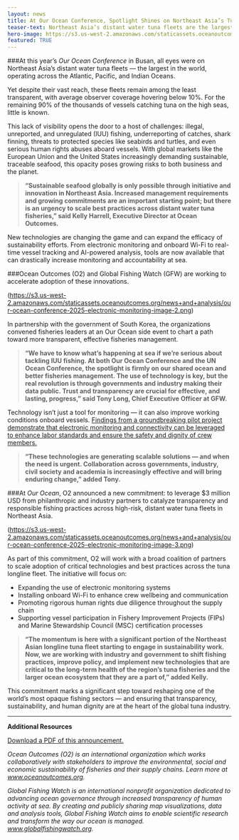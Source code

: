 ```yaml
---
layout: news
title: At Our Ocean Conference, Spotlight Shines on Northeast Asia’s Tuna Fleets
teaser-text: Northeast Asia’s distant water tuna fleets are the largest in the world. Yet despite their vast reach, little is known about their operations.
hero-image: https://s3.us-west-2.amazonaws.com/staticassets.oceanoutcomes.org/hero+photos/our-ocean-conference-2025-electronic-monitoring-image-1.png
featured: TRUE
---
```


###At this year’s *Our Ocean Conference* in Busan, all eyes were on Northeast Asia’s distant water tuna fleets — the largest in the world, operating across the Atlantic, Pacific, and Indian Oceans. 

Yet despite their vast reach, these fleets remain among the least transparent, with average observer coverage hovering below 10%. For the remaining 90% of the thousands of vessels catching tuna on the high seas, little is known.

This lack of visibility opens the door to a host of challenges: illegal, unreported, and unregulated (IUU) fishing, underreporting of catches, shark finning, threats to protected species like seabirds and turtles, and even serious human rights abuses aboard vessels. With global markets like the European Union and the United States increasingly demanding sustainable, traceable seafood, this opacity poses growing risks to both business and the planet.

>**“Sustainable seafood globally is only possible through initiative and innovation in Northeast Asia. Increased management requirements and growing commitments are an important starting point; but there is an urgency to scale best practices across distant water tuna fisheries,” said Kelly Harrell, Executive Director at Ocean Outcomes.**

New technologies are changing the game and can expand the efficacy of sustainability efforts. From electronic monitoring and onboard Wi-Fi to real-time vessel tracking and AI-powered analysis, tools are now available that can drastically increase monitoring and accountability at sea.

###Ocean Outcomes (O2) and Global Fishing Watch (GFW) are working to accelerate adoption of these innovations. 

(https://s3.us-west-2.amazonaws.com/staticassets.oceanoutcomes.org/news+and+analysis/our-ocean-conference-2025-electronic-monitoring-image-2.png)

In partnership with the government of South Korea, the organizations convened fisheries leaders at an Our Ocean side event to chart a path toward more transparent, effective fisheries management.

>**“We have to know what’s happening at sea if we’re serious about tackling IUU fishing. At both Our Ocean Conference and the UN Ocean Conference, the spotlight is firmly on our shared ocean and better fisheries management. The use of technology is key, but the real revolution is through governments and industry making their data public. Trust and transparency are crucial for effective, and lasting, progress,” said Tony Long, Chief Executive Officer at GFW.**

Technology isn’t just a tool for monitoring — it can also improve working conditions onboard vessels. <a href="https://www.oceanoutcomes.org/news/O2-Collaborates-on-Groundbreaking-Study-to-Enhance-Social-Responsibility-at-Sea/" target="_blank">Findings from a groundbreaking pilot project demonstrate that electronic monitoring and connectivity can be leveraged to enhance labor standards and ensure the safety and dignity of crew members.</a>

>**“These technologies are generating scalable solutions — and when the need is urgent. Collaboration across governments, industry, civil society and academia is increasingly effective and will bring enduring change,” added Tony.**

###At *Our Ocean*, O2 announced a new commitment: to leverage $3 million USD from philanthropic and industry partners to catalyze transparency and responsible fishing practices across high-risk, distant water tuna fleets in Northeast Asia.

(https://s3.us-west-2.amazonaws.com/staticassets.oceanoutcomes.org/news+and+analysis/our-ocean-conference-2025-electronic-monitoring-image-3.png)

As part of this commitment, O2 will work with a broad coalition of partners to scale adoption of critical technologies and best practices across the tuna longline fleet. 
The initiative will focus on:

* Expanding the use of electronic monitoring systems
* Installing onboard Wi-Fi to enhance crew wellbeing and communication
* Promoting rigorous human rights due diligence throughout the supply chain
* Supporting vessel participation in Fishery Improvement Projects (FIPs) and Marine Stewardship Council (MSC) certification processes

>**“The momentum is here with a significant portion of the Northeast Asian longline tuna fleet starting to engage in sustainability work. Now, we are working with industry and government to shift fishing practices, improve policy, and implement new technologies that are critical to the long-term health of the region’s tuna fisheries and the larger ocean ecosystem that they are a part of,” added Kelly.**

This commitment marks a significant step toward reshaping one of the world’s most opaque fishing sectors — and ensuring that transparency, sustainability, and human dignity are at the heart of the global tuna industry.

----

**Additional Resources**

<a href="https://s3.us-west-2.amazonaws.com/staticassets.oceanoutcomes.org/supporting+documents/Ocean+Outcomes+and+Global+Fishing+Watch+Our+Ocean+2025+Press+Release.docx.pdf" target="_blank">Download a PDF of this announcement.</a>

*Ocean Outcomes (O2) is an international organization which works collaboratively with stakeholders to improve the environmental, social and economic sustainability of fisheries and their supply chains. Learn more at www.oceanoutcomes.org.*

*Global Fishing Watch is an international nonprofit organization dedicated to advancing ocean governance through increased transparency of human activity at sea. By creating and publicly sharing map visualizations, data and analysis tools, Global Fishing Watch aims to enable scientific research and transform the way our ocean is managed. www.globalfishingwatch.org.*
